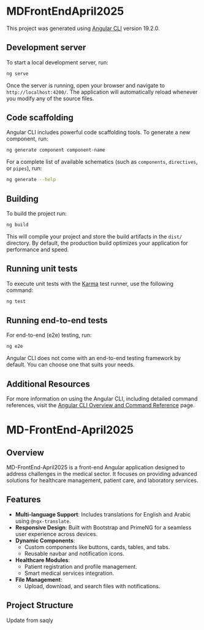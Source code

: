 # MDFrontEndApril2025

This project was generated using [Angular CLI](https://github.com/angular/angular-cli) version 19.2.0.

## Development server

To start a local development server, run:

```bash
ng serve
```

Once the server is running, open your browser and navigate to `http://localhost:4200/`. The application will automatically reload whenever you modify any of the source files.

## Code scaffolding

Angular CLI includes powerful code scaffolding tools. To generate a new component, run:

```bash
ng generate component component-name
```

For a complete list of available schematics (such as `components`, `directives`, or `pipes`), run:

```bash
ng generate --help
```

## Building

To build the project run:

```bash
ng build
```

This will compile your project and store the build artifacts in the `dist/` directory. By default, the production build optimizes your application for performance and speed.

## Running unit tests

To execute unit tests with the [Karma](https://karma-runner.github.io) test runner, use the following command:

```bash
ng test
```

## Running end-to-end tests

For end-to-end (e2e) testing, run:

```bash
ng e2e
```

Angular CLI does not come with an end-to-end testing framework by default. You can choose one that suits your needs.

## Additional Resources

For more information on using the Angular CLI, including detailed command references, visit the [Angular CLI Overview and Command Reference](https://angular.dev/tools/cli) page.



# MD-FrontEnd-April2025

## Overview

MD-FrontEnd-April2025 is a front-end Angular application designed to address challenges in the medical sector. It focuses on providing advanced solutions for healthcare management, patient care, and laboratory services.

## Features

- **Multi-language Support**: Includes translations for English and Arabic using `@ngx-translate`.
- **Responsive Design**: Built with Bootstrap and PrimeNG for a seamless user experience across devices.
- **Dynamic Components**:
  - Custom components like buttons, cards, tables, and tabs.
  - Reusable navbar and notification icons.
- **Healthcare Modules**:
  - Patient registration and profile management.
  - Smart medical services integration.
- **File Management**:
  - Upload, download, and search files with notifications.

## Project Structure
Update from saqly
